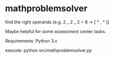 # mathproblemsolver
find the right operands (e.g. 2 _ 2 _ 2 = 8 -> [ * , * ])

Maybe helpful for some assessment center tasks.

Requirements: Python 3.x

execute: python src/mathproblemsolver.py
